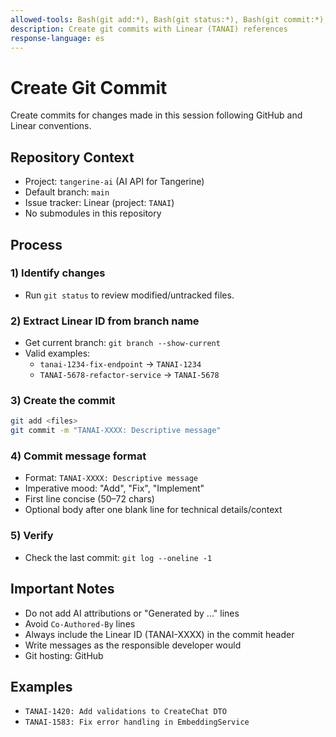 ```yaml
---
allowed-tools: Bash(git add:*), Bash(git status:*), Bash(git commit:*), Bash(git branch:*), Bash(git diff:*), Bash(git log:*), Bash(cd:*)
description: Create git commits with Linear (TANAI) references
response-language: es
---
```


# Create Git Commit

Create commits for changes made in this session following GitHub and Linear conventions.

## Repository Context

- Project: `tangerine-ai` (AI API for Tangerine)
- Default branch: `main`
- Issue tracker: Linear (project: `TANAI`)
- No submodules in this repository

## Process

### 1) Identify changes

- Run `git status` to review modified/untracked files.

### 2) Extract Linear ID from branch name

- Get current branch: `git branch --show-current`
- Valid examples:
    - `tanai-1234-fix-endpoint` → `TANAI-1234`
    - `TANAI-5678-refactor-service` → `TANAI-5678`

### 3) Create the commit

```bash
git add <files>
git commit -m "TANAI-XXXX: Descriptive message"
```

### 4) Commit message format

- Format: `TANAI-XXXX: Descriptive message`
- Imperative mood: "Add", "Fix", "Implement"
- First line concise (50–72 chars)
- Optional body after one blank line for technical details/context

### 5) Verify

- Check the last commit: `git log --oneline -1`

## Important Notes

- Do not add AI attributions or "Generated by ..." lines
- Avoid `Co-Authored-By` lines
- Always include the Linear ID (TANAI-XXXX) in the commit header
- Write messages as the responsible developer would
- Git hosting: GitHub

## Examples

- `TANAI-1420: Add validations to CreateChat DTO`
- `TANAI-1583: Fix error handling in EmbeddingService`
